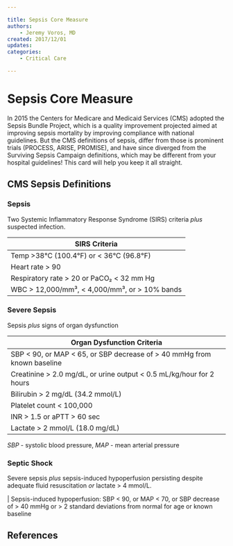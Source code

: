 ```yaml
---

title: Sepsis Core Measure
authors:
    - Jeremy Voros, MD
created: 2017/12/01
updates: 
categories:
    - Critical Care

---
```


# Sepsis Core Measure

In 2015 the Centers for Medicare and Medicaid Services (CMS) adopted the Sepsis Bundle Project, which is a quality improvement projected aimed at improving sepsis mortality by improving compliance with national guidelines. But the CMS definitions of sepsis, differ from those is prominent trials (PROCESS, ARISE, PROMISE), and have since diverged from the Surviving Sepsis Campaign definitions, which may be different from your hospital guidelines! This card will help you keep it all straight.

## CMS Sepsis Definitions

### Sepsis
Two Systemic Inflammatory Response Syndrome (SIRS) criteria _plus_ suspected infection.

| SIRS Criteria                                 |
|-----------------------------------------------|
| Temp >38°C (100.4°F) or < 36°C (96.8°F)       |
| Heart rate > 90                               |
| Respiratory rate > 20 or PaCO₂ < 32 mm Hg     |
| WBC > 12,000/mm³, < 4,000/mm³, or > 10% bands |

### Severe Sepsis
Sepsis _plus_ signs of organ dysfunction

| Organ Dysfunction Criteria                                                |
|---------------------------------------------------------------------------|
| SBP < 90, or MAP < 65, or SBP decrease of > 40 mmHg from known baseline   |
| Creatinine > 2.0 mg/dL, or urine output < 0.5 mL/kg/hour for 2 hours      |
| Bilirubin > 2 mg/dL (34.2 mmol/L)                                         |
| Platelet count < 100,000                                                  |
| INR > 1.5 or aPTT > 60 sec                                                |
| Lactate > 2 mmol/L (18.0 mg/dL)                                           |

_SBP_ - systolic blood pressure, _MAP_ - mean arterial pressure

### Septic Shock

Severe sepsis _plus_ sepsis-induced hypoperfusion persisting despite adequate fluid resuscitation _or_ lactate > 4 mmol/L.

| Sepsis-induced hypoperfusion: SBP < 90, or MAP < 70, or SBP decrease of > 40 mmHg or > 2 standard deviations from normal for age or known baseline

## References
